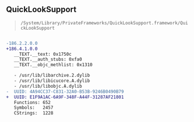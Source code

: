 ## QuickLookSupport

> `/System/Library/PrivateFrameworks/QuickLookSupport.framework/QuickLookSupport`

```diff

-186.2.2.0.0
+186.4.1.0.0
   __TEXT.__text: 0x1750c
   __TEXT.__auth_stubs: 0xfa0
   __TEXT.__objc_methlist: 0x1310

   - /usr/lib/libarchive.2.dylib
   - /usr/lib/libicucore.A.dylib
   - /usr/lib/libobjc.A.dylib
-  UUID: 4A94CC37-C831-32A0-B53B-9246B0490B79
+  UUID: E1F9A1AC-6A9F-348F-A44F-31287AF21801
   Functions: 652
   Symbols:   2457
   CStrings:  1228

```
